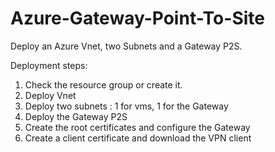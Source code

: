 # Azure-Gateway-Point-To-Site
Deploy an Azure Vnet, two Subnets and a Gateway P2S. 

Deployment steps:
1. Check the resource group or create it.
2. Deploy Vnet
3. Deploy two subnets : 1 for vms, 1 for the Gateway
4. Deploy the Gateway P2S
5. Create the root certificates and configure the Gateway
6. Create a client certificate and download the VPN client

